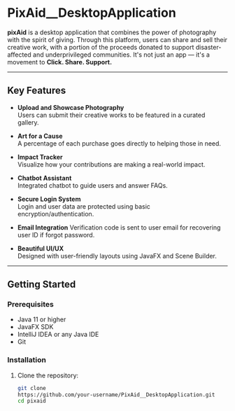 # PixAid__DesktopApplication

**pixAid** is a desktop application that combines the power of photography with the spirit of giving. Through this platform, users can share and sell their creative work, with a portion of the proceeds donated to support disaster-affected and underprivileged communities. It's not just an app — it's a movement to **Click. Share. Support.**

---

##  Key Features

-  **Upload and Showcase Photography**  
  Users can submit their creative works to be featured in a curated gallery.

-  **Art for a Cause**  
  A percentage of each purchase goes directly to helping those in need.

-  **Impact Tracker**  
  Visualize how your contributions are making a real-world impact.

-  **Chatbot Assistant**  
  Integrated chatbot to guide users and answer FAQs.

-  **Secure Login System**  
  Login and user data are protected using basic encryption/authentication.

-  **Email Integration**
  Verification code is sent to user email for recovering user ID if forgot password.
  
-  **Beautiful UI/UX**  
  Designed with user-friendly layouts using JavaFX and Scene Builder.

---

##  Getting Started

### Prerequisites

- Java 11 or higher
- JavaFX SDK
- IntelliJ IDEA or any Java IDE
- Git

### Installation

1. Clone the repository:

   ```bash
   git clone
   https://github.com/your-username/PixAid__DesktopApplication.git
   cd pixaid
   
